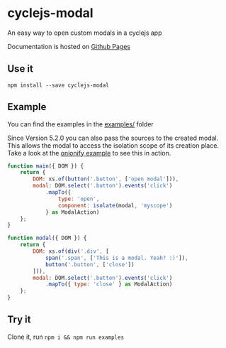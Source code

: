 # cyclejs-modal
An easy way to open custom modals in a cyclejs app

Documentation is hosted on [Github Pages](https://cyclejs-community.github.io/cyclejs-modal/index.html)

## Use it
`npm install --save cyclejs-modal`

## Example

You can find the examples in the [examples/](https://github.com/cyclejs-community/cyclejs-modal/tree/master/examples) folder

Since Version 5.2.0 you can also pass the sources to the created modal. This allows the modal to access the isolation scope of its creation place. Take a look at the [onionify example](https://github.com/cyclejs-community/cyclejs-modal/blob/master/examples/onionify/src/index.ts) to see this in action.

```js
function main({ DOM }) {
    return {
        DOM: xs.of(button('.button', ['open modal'])),
        modal: DOM.select('.button').events('click')
            .mapTo({
                type: 'open',
                component: isolate(modal, 'myscope')
            } as ModalAction)
    };
}

function modal({ DOM }) {
    return {
        DOM: xs.of(div('.div', [
            span('.span', ['This is a modal. Yeah? :)']),
            button('.button', ['close'])
        ])),
        modal: DOM.select('.button').events('click')
            .mapTo({ type: 'close' } as ModalAction)
    };
}
```

## Try it

Clone it, run `npm i && npm run examples`
